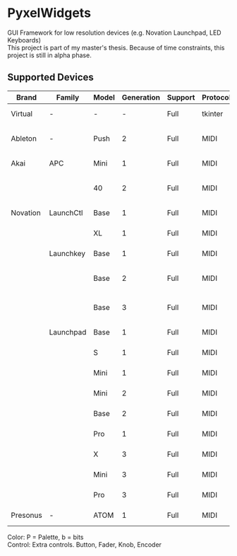 # PyxelWidgets  
GUI Framework for low resolution devices (e.g. Novation Launchpad, LED Keyboards)  
This project is part of my master's thesis. Because of time constraints, this project is still in alpha phase.

## Supported Devices  

| Brand      | Family     | Model      | Generation | Support    | Protocol   | Grid       | Color      | Control    |
|------------|------------|------------|------------|------------|------------|------------|------------|------------|
| Virtual    | -          | -          | -          | Full       | tkinter    | NxN        | RGB b 8    | ----       |
| Ableton    | -          | Push       | 2          | Full       | MIDI       | 8x8        | RGB P 128  | B--E       |
| Akai       | APC        | Mini       | 1          | Full       | MIDI       | 8x8        | RG  P 3    | BF--       |
|            |            | 40         | 2          | Full       | MIDI       | 8x5        | RGB P 128  | BFKE       |
| Novation   | LaunchCtl  | Base       | 1          | Full       | MIDI       | 8x1        | RG  P 16   | B-K-       |
|            |            | XL         | 1          | Full       | MIDI       | 8x2        | RG  P 16   | BFK-       |
|            | Launchkey  | Base       | 1          | Full       | MIDI       | 8x2        | RG  P 16   | BFK-       |
|            |            | Base       | 2          | Full       | MIDI       | 8x2        | RGB P 128  | BFK-       |
|            |            | Base       | 3          | Full       | MIDI       | 8x2        | RGB P 128  | B-K-       |
|            | Launchpad  | Base       | 1          | Full       | MIDI       | 9x9        | RG  P 16   | ----       |
|            |            | S          | 1          | Full       | MIDI       | 9x9        | RG  P 16   | ----       |
|            |            | Mini       | 1          | Full       | MIDI       | 9x9        | RG  P 16   | ----       |
|            |            | Mini       | 2          | Full       | MIDI       | 9x9        | RG  P 16   | ----       |
|            |            | Base       | 2          | Full       | MIDI       | 9x9        | RGB b 6    | ----       |
|            |            | Pro        | 1          | Full       | MIDI       | 10x10      | RGB b 6    | ----       |
|            |            | X          | 3          | Full       | MIDI       | 9x9        | RGB b 7    | ----       |
|            |            | Mini       | 3          | Full       | MIDI       | 9x9        | RGB b 7    | ----       |
|            |            | Pro        | 3          | Full       | MIDI       | 10x11      | RGB b 7    | ----       |
| Presonus   | -          | ATOM       | 1          | Full       | MIDI       | 4x4        | RGB b 7    | B--E       |

Color: P = Palette, b = bits  
Control: Extra controls. Button, Fader, Knob, Encoder  
